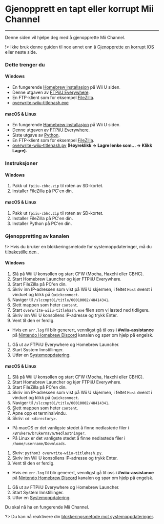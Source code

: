 # Gjenopprett en tapt eller korrupt Mii Channel
---
Denne siden vil hjelpe deg med å gjenopprette Mii Channel.

!> Ikke bruk denne guiden til noe annet enn å [Gjenopprette en korrupt IOS](recover-ios) eller neste side.

### Dette trenger du

<!-- tabs:start -->

#### **Windows**

- En fungerende [Homebrew installasjon](introduction) på Wii U siden.
- Denne utgaven av [FTPiiU Everywhere](http://wiiubru.com/appstore/zips/fpiiu-cbhc.zip).
- En FTP-klient som for eksempel [FileZilla](https://filezilla-project.org/download.php?show_all=1).
- <a href="https://github.com/ihaveamac/overwrite-wiiu-titlehash/releases/download/v1.0/overwrite-wiiu-titlehash.exe" download>overwrite-wiiu-titlehash.exe</a>

#### **macOS & Linux**

- En fungerende [Homebrew installasjon](introduction) på Wii U siden.
- Denne utgaven av [FTPiiU Everywhere](http://wiiubru.com/appstore/zips/fpiiu-cbhc.zip).
- Siste utgave av [Python](https://www.python.org/downloads/).
- En FTP-klient som for eksempel [FileZilla](https://filezilla-project.org/download.php?show_all=1t).
- <a href="https://github.com/ihaveamac/overwrite-wiiu-titlehash/raw/master/overwrite-wiiu-titlehash.py" download>overwrite-wiiu-titlehash.py</a> **(Høyreklikk -> Lagre lenke som... -> Klikk Lagre).**

<!-- tabs:end -->

### Instruksjoner

<!-- tabs:start -->

#### **Windows**

1. Pakk ut `fpiiu-cbhc.zip` til roten av SD-kortet.
1. Installer FileZilla på PC'en din.

#### **macOS & Linux**

1. Pakk ut `fpiiu-cbhc.zip` til roten av SD-kortet.
1. Installer FileZilla på PC'en din.
1. Installer Python på PC'en din.

<!-- tabs:end -->

### Gjenoppretting av kanalen

!> Hvis du bruker en blokkeringsmetode for systemoppdateringer, må du [tilbakestille den ](unblock-updates).

<!-- tabs:start -->

#### **Windows**

1. Slå på Wii U konsollen og start CFW (Mocha, Haxchi eller CBHC).
1. Start Homebrew Launcher og kjør FTPiiU Everywhere.
1. Start FileZilla på PC'en din.
1. Skriv inn IP-adressen som vist på Wii U skjermen, i feltet `Host` øverst i vinduet og klikk på `Quickconnect`.
1. Naviger til `/slccmpt01/title/00010002/48414341`.
1. Slett mappen som heter `content`.
1. Start `overwrite-wiiu-titlehash.exe` filen som vi lasted ned tidligere.
1. Skriv inn Wii U konsollens IP-adresse og trykk Enter.
1. Vent til den er ferdig.
 - Hvis en `err.log` fil blir generert, vennligst gå til oss i **#wiiu-assistance** på [Nintendo Homebrew Discord](https://discord.gg/C29hYvh) kanalen og spør om hjelp på engelsk.
1. Gå ut av FTPiiU Everywhere og Homebrew Launcher.
1. Start System Innstillinger.
1. Utfør en [Systemoppdatering](https://en-americas-support.nintendo.com/app/answers/detail/a_id/1136/~/how-to-perform-a-system-update).

#### **macOS & Linux**

1. Slå på Wii U konsollen og start CFW (Mocha, Haxchi eller CBHC).
1. Start Homebrew Launcher og kjør FTPiiU Everywhere.
1. Start FileZilla på PC'en din.
1. Skriv inn IP-adressen som vist på Wii U skjermen, i feltet `Host` øverst i vinduet og klikk på `Quickconnect`.
1. Naviger til `/slccmpt01/title/00010002/48414341`.
1. Slett mappen som heter `content`.
1. Åpne opp et terminalvindu.
1. Skriv: `cd <directory>`.
 - På macOS er det vanligste stedet å finne nedlastede filer i `/Brukere/brukernavn/Nedlastninger`.
 - På Linux er det vanligste stedet å finne nedlastede filer i `/home/username/Downloads`.
1. Skriv: `python3 overwrite-wiiu-titlehash.py`.
1. Skriv inn Wii U konsollens IP-adresse og trykk Enter.
1. Vent til den er ferdig.
 - Hvis en `err.log` fil blir generert, vennligst gå til oss i **#wiiu-assistance** på [Nintendo Homebrew Discord](https://discord.gg/C29hYvh) kanalen og spør om hjelp på engelsk.
1. Gå ut av FTPiiU Everywhere og Homebrew Launcher.
1. Start System Innstillinger.
1. Utfør en [Systemoppdatering](https://en-americas-support.nintendo.com/app/answers/detail/a_id/1136/~/how-to-perform-a-system-update).

<!-- tabs:end -->

Du skal nå ha en fungerende Mii Channel.

?> Du kan nå reaktivere din [blokkeringsmetode mot systemoppdateringer](block-updates).